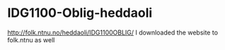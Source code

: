 # IDG1100-Oblig-heddaoli
http://folk.ntnu.no/heddaoli/IDG1100OBLIG/ I downloaded the website to folk.ntnu as well
